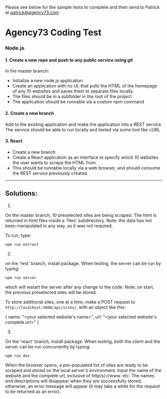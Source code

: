 Please see below for the sample tests to complete and then send to Patrick at patrick@agency73.com

# Agency73 Coding Test

### Node.js

#### 1. Create a new repo and push to any public service using git

In the master branch:

* Initialize a new node.js application
* Create an application with no UI, that pulls the HTML of the homepage of any 10 websites and saves them to separate files locally.
* The files should be in a subfolder in the root of the project 
* The application should be runnable via a custom npm command

#### 2. Create a new branch

Add to the existing application and make the application into a REST service
The service should be able to run locally and tested via some tool like cURL

#### 3. React

* Create a new branch
* Create a React application as an interface to specify which 10 websites the user wants to scrape the HTML from.
* This should be runnable locally via a web browser, and should consume the REST service previously created.

---

## Solutions:

1. 
On the master branch, 10 preselected sites are being scraped. The html is returned in html files inside a 'files' subdirectory. Note: the data has not been manipulated in any way, as it was not required.

To run, type: 

```npm run extract```

2. 
on the 'rest' branch, install package. When testing, the server can be run by typing:

```npm run server```

which will restart the server after any change to the code.
Note: on start, the previous preselected sites will be stored.

To store additional sites, one at a time, make a POST request to ```http://localhost:5000/api/sites/```, with an object like this:

   { 
        name: "<your selected website\'s name>",
        url: "<your selected website\'s complete url>"
   }

3. 
On the 'react' branch, install package. When testing, both the client and the server can be run concurrently by typing:

```npm run dev```

When the browser opens, a pre-populated list of sites are ready to be scraped and stored on the local server's environment.
Input the name of the website and the complete url, inclusive of http(s)://www. etc.
The names and descriptions will disappear when they are successfully stored; otherwise, an error message will appear (it may take a while for the request to be returned as an error).